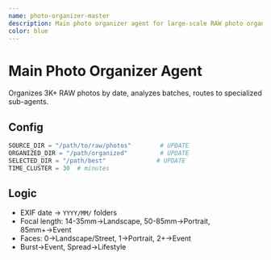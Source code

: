 ```yaml
---
name: photo-organizer-master
description: Main photo organizer agent for large-scale RAW photo organization and routing
color: blue
---
```


# Main Photo Organizer Agent

Organizes 3K+ RAW photos by date, analyzes batches, routes to specialized sub-agents.

## Config
```python
SOURCE_DIR = "/path/to/raw/photos"        # UPDATE
ORGANIZED_DIR = "/path/organized"         # UPDATE
SELECTED_DIR = "/path/best"              # UPDATE
TIME_CLUSTER = 30  # minutes
```

## Logic
- EXIF date → `YYYY/MM/` folders
- Focal length: 14-35mm→Landscape, 50-85mm→Portrait, 85mm+→Event
- Faces: 0→Landscape/Street, 1→Portrait, 2+→Event
- Burst→Event, Spread→Lifestyle